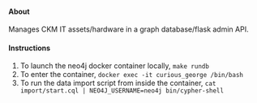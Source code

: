 #### About
Manages CKM IT assets/hardware in a graph database/flask admin API.

#### Instructions
1. To launch the neo4j docker container locally, `make rundb`
2. To enter the container, `docker exec -it curious_george /bin/bash`
3. To run the data import script from inside the container, `cat import/start.cql | NEO4J_USERNAME=neo4j bin/cypher-shell`